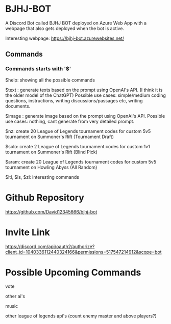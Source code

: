 # BJHJ-BOT
A Discord Bot called BJHJ BOT deployed on Azure Web App with a webpage that also gets deployed when the bot is active.

Interesting webpage: https://bjhj-bot.azurewebsites.net/

## Commands
### Commands starts with '$'
$help: showing all the possible commands

$text <prompt>: generate texts based on the prompt using OpenAI's API. (I think it is the older model of the ChatGPT) Possible use cases: simple/medium coding questions, instructions, writing discussions/passages etc, writing documents.

$image <prompt>: generate image based on the prompt using OpenAI's API. Possible use cases: nothing, cant generate from very detailed prompt.

$nz: create 20 League of Legends tournament codes for custom 5v5 tournament on Summoner's Rift (Tournament Draft)

$solo: create 2 League of Legends tournament codes for custom 1v1 tournament on Summoner's Rift (Blind Pick)

$aram: create 20 League of Legends tournament codes for custom 5v5 tournament on Howling Abyss (All Random)

$ltl, $ls, $zl: interesting commands
# Github Repository
https://github.com/David12345666/bjhj-bot

# Invite Link
https://discord.com/api/oauth2/authorize?client_id=1040336112440324166&permissions=517547214912&scope=bot

# Possible Upcoming Commands
vote
  
other ai's

music
  
other league of legends api's (count enemy master and above players?)
